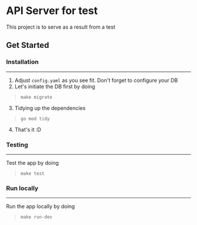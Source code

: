 # API Server for test
This project is to serve as a result from a test

## Get Started

### Installation
---
1. Adjust `config.yaml` as you see fit. Don't forget to configure your DB
2. Let's initiate the DB first by doing
>```
>make migrate
>```
3. Tidying up the dependencies
>```
>go mod tidy
>```
4. That's it :D

### Testing
---
Test the app by doing
>```
>make test
>```

### Run locally
---
Run the app locally by doing
>```
>make run-dev
>```
